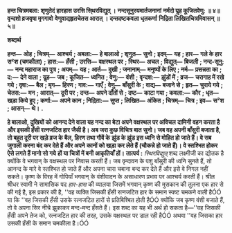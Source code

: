 **हन्त चित्रमबला: शृणुतेदं** **हारहास उरसि सि्थरविद्युत् ।** **नन्दसूनुरयमार्तजनानां** **नर्मदो यॢह कूजितवेणु: ॥ ४॥** **वृन्दशो व्रजवृषा मृगगावो** **वेणुवाद्यहृतचेतस आरात् ।** **दन्तदष्टकवला धृतकर्णा** **निद्रिता लिखितचित्रमिवासन् ॥ ५॥** 

**शब्दार्थ** 

**हन्त—** **ओह** **; चित्रम्—** **आश्चर्य** **; अबला:—** **हे बालाओ** **; शृणुत—** **सुनो** **; इदम्—** **यह** **; हार—** **गले के हार स²श (चमकीला)** **;** **हास:—** **हँसी** **; उरसि—** **वक्षस्थल पर** **; स्थिर—** **अचल** **; विद्युत्—** **बिजली** **; नन्द-सूनु:—** **नन्द महाराज का पुत्र** **; अयम्—** **यह** **;** **आर्त—** **दुखी** **; जनानाम्—** **मनुष्यों के लिए** **; नर्म—** **प्रसन्नता का** **; द:—** **देने वाला** **; यॢह—** **जब** **; कूजित—** **ध्वनित** **; वेणु:—** **वंशी** **;** **वृन्दश:—** **झुंडों में** **; व्रज—** **चरागाह में रखे गये** **; वृषा:—** **बैल** **; मृग—** **हिरण** **; गाव:—** **गाएँ** **; वेणु—** **बाँसुरी के** **; वाद्य—** **बजाने से** **;** **हृत—** **चुराये गये** **; चेतस:—** **मन** **; आरात्—** **दूरी पर** **; दन्त—** **अपने दाँतों से** **; दष्ट—** **काटा गया** **; कवला:—** **कौर** **; धृत—** **खड़ा किये** **हुए** **; कर्णा:—** **अपने कान** **; निद्रिता:—** **सुप्त** **; लिखित—** **अंकित** **; चित्रम्—** **चित्र** **; इव—** **स²श** **; आसन्—** **थे।** **.** 

**हे बालाओ, दुखियों को आनन्द देने वाला यह नन्द का बेटा अपने वक्षस्थल पर अविचल** **दामिनी वहन करता है और इसकी हँसी रत्नजटित हार जैसी है। अब जरा कुछ विचित्र बात** **सुनो। जब वह अपनी बाँसुरी बजाता है, तो बहुत दूरी पर खड़े व्रज के बैल, हिरण तथा गौवें के** **झुंड के झुंड इस ध्वनि से मोहित हो जाते हैं। वे सब जुगाली करना बंद कर देते हैं और अपने** **कानों को खड़ा कर लेते हैं (चौकन्ने हो जाते हैं)। वे स्तश्भित होकर ऐसे लगते हैं मानो सो गये** **हों या चित्रों में बनी आकृतियाँ हों।** **तात्पर्य :** *स्थिरविद्युत्* शब्द लक्ष्मीजी का द्योतक है क्योंकि वे भगवान् के वक्षस्थल पर निवास करती हैं। जब वृन्दावन के पशु बाँसुरी की ध्वनि सुनते हैं, तो आनन्द के मारे वे स्तश्भित हो जाते हैं और अपना चारा चबाना बन्द कर देते हैं और इसे वे निगल नहीं सकते। कृष्ण के विरह में गोपियाँ भगवान् के वंशीवादन के असाधारण प्रभाव पर आश्चर्य करती हैं। श्रील श्रीधर स्वामी ने सामासिक पद *हार-हास* की व्यालया जिसमें भगवान् कृष्ण की मुसकान की तुलना एक हार से की गई है, इस प्रकार की है, ''वह व्यक्ति जिसकी हँसी रत्नजटित हार के समान स्पष्ट चमकने वाली हैÓÓ या कि ''वह जिसकी हँसी उसके रत्नजटित हारों से प्रतिबिश्बित होती हैÓÓ क्योंकि जब कृष्ण वंशी बजाते हैं, तो वे अपना सिर नीचे झुकाकर मन्द-मन्द हँसते हैं। इस शब्द का यह भी अर्थ हो सकता है—''वह जिसकी हँसी अपने तेज को, रत्नजटित हार की तरह, उसके वक्षस्थल पर डाल रही हैÓÓ अथवा ''वह जिसका हार उसकी हँसी के समान चमकीला है।ÓÓ  